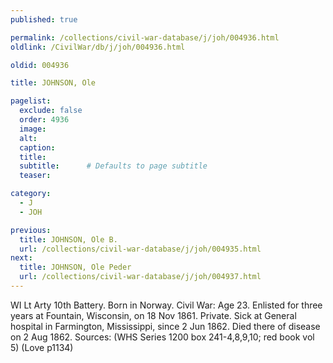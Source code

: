 ```yaml
---
published: true

permalink: /collections/civil-war-database/j/joh/004936.html
oldlink: /CivilWar/db/j/joh/004936.html

oldid: 004936

title: JOHNSON, Ole

pagelist:
  exclude: false
  order: 4936
  image: 
  alt:
  caption:
  title:
  subtitle:      # Defaults to page subtitle
  teaser:

category: 
  - J 
  - JOH

previous:
  title: JOHNSON, Ole B.
  url: /collections/civil-war-database/j/joh/004935.html  
next:
  title: JOHNSON, Ole Peder
  url: /collections/civil-war-database/j/joh/004937.html   
---
```

WI Lt Arty 10th Battery. Born in Norway. Civil War: Age 23. Enlisted for three years at Fountain, Wisconsin, on 18 Nov 1861. Private. Sick at General hospital in Farmington, Mississippi, since 2 Jun 1862. Died there of disease on 2 Aug 1862. Sources: (WHS Series 1200 box 241-4,8,9,10; red book vol 5) (Love p1134)